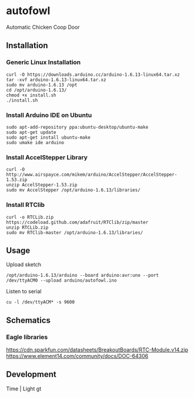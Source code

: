 # autofowl
Automatic Chicken Coop Door

## Installation

### Generic Linux Installation

    curl -O https://downloads.arduino.cc/arduino-1.6.13-linux64.tar.xz
    tar -xvf arduino-1.6.13-linux64.tar.xz
    sudo mv arduino-1.6.13 /opt
    cd /opt/arduino-1.6.13/
    chmod +x install.sh
    ./install.sh

### Install Arduino IDE on Ubuntu

    sudo apt-add-repository ppa:ubuntu-desktop/ubuntu-make
    sudo apt-get update
    sudo apt-get install ubuntu-make
    sudo umake ide arduino

### Install AccelStepper Library

    curl -O http://www.airspayce.com/mikem/arduino/AccelStepper/AccelStepper-1.53.zip
    unzip AccelStepper-1.53.zip
    sudo mv AccelStepper /opt/arduino-1.6.13/libraries/

### Install RTClib

    curl -o RTCLib.zip https://codeload.github.com/adafruit/RTClib/zip/master
    unzip RTCLib.zip
    sudo mv RTClib-master /opt/arduino-1.6.13/libraries/

## Usage

Upload sketch

    /opt/arduino-1.6.13/arduino --board arduino:avr:uno --port /dev/ttyACM0 --upload arduino/autofowl.ino

Listen to serial

    cu -l /dev/ttyACM* -s 9600

## Schematics

### Eagle libraries

https://cdn.sparkfun.com/datasheets/BreakoutBoards/RTC-Module.v14.zip
https://www.element14.com/community/docs/DOC-64306

## Development

Time | Light
 gt 
